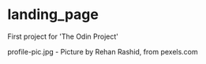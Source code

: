 # landing_page
First project for 'The Odin Project'

profile-pic.jpg - Picture by Rehan Rashid, from pexels.com 